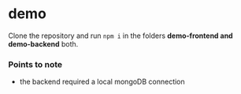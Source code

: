 # demo


Clone the repository and run ` npm i ` in the folders **demo-frontend and demo-backend** both.


### Points to note

- the backend required a local mongoDB connection
